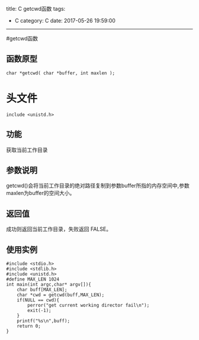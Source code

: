 title: C getcwd函数
tags:
  - C
category: C
date: 2017-05-26 19:59:00

----

#getcwd函数

## 函数原型

```
char *getcwd( char *buffer, int maxlen );
```

# 头文件

```
include <unistd.h>
```

## 功能
获取当前工作目录

## 参数说明
getcwd()会将当前工作目录的绝对路径复制到参数buffer所指的内存空间中,参数maxlen为buffer的空间大小。
## 返回值
成功则返回当前工作目录，失败返回 FALSE。

## 使用实例

```
#include <stdio.h>
#include <stdlib.h>
#include <unistd.h>
#define MAX_LEN 1024
int main(int argc,char* argv[]){
	char buff[MAX_LEN];
	char *cwd = getcwd(buff,MAX_LEN);
	if(NULL == cwd){
		perror("get current working director fail\n");
		exit(-1);
	}
	printf("%s\n",buff);
	return 0;
}
```